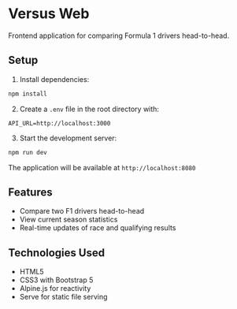 # Versus Web

Frontend application for comparing Formula 1 drivers head-to-head.

## Setup

1. Install dependencies:
```bash
npm install
```

2. Create a `.env` file in the root directory with:
```
API_URL=http://localhost:3000
```

3. Start the development server:
```bash
npm run dev
```

The application will be available at `http://localhost:8080`

## Features

- Compare two F1 drivers head-to-head
- View current season statistics
- Real-time updates of race and qualifying results

## Technologies Used

- HTML5
- CSS3 with Bootstrap 5
- Alpine.js for reactivity
- Serve for static file serving 